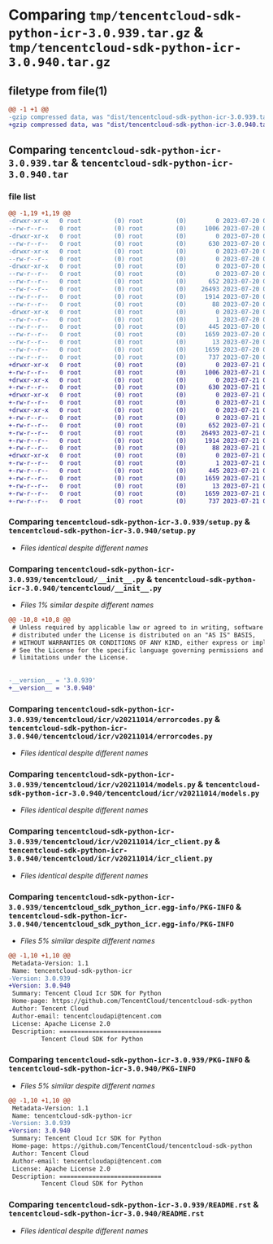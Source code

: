 # Comparing `tmp/tencentcloud-sdk-python-icr-3.0.939.tar.gz` & `tmp/tencentcloud-sdk-python-icr-3.0.940.tar.gz`

## filetype from file(1)

```diff
@@ -1 +1 @@
-gzip compressed data, was "dist/tencentcloud-sdk-python-icr-3.0.939.tar", last modified: Thu Jul 20 00:25:30 2023, max compression
+gzip compressed data, was "dist/tencentcloud-sdk-python-icr-3.0.940.tar", last modified: Fri Jul 21 00:32:34 2023, max compression
```

## Comparing `tencentcloud-sdk-python-icr-3.0.939.tar` & `tencentcloud-sdk-python-icr-3.0.940.tar`

### file list

```diff
@@ -1,19 +1,19 @@
-drwxr-xr-x   0 root         (0) root         (0)        0 2023-07-20 00:25:30.000000 tencentcloud-sdk-python-icr-3.0.939/
--rw-r--r--   0 root         (0) root         (0)     1006 2023-07-20 00:25:30.000000 tencentcloud-sdk-python-icr-3.0.939/setup.py
-drwxr-xr-x   0 root         (0) root         (0)        0 2023-07-20 00:25:30.000000 tencentcloud-sdk-python-icr-3.0.939/tencentcloud/
--rw-r--r--   0 root         (0) root         (0)      630 2023-07-20 00:25:30.000000 tencentcloud-sdk-python-icr-3.0.939/tencentcloud/__init__.py
-drwxr-xr-x   0 root         (0) root         (0)        0 2023-07-20 00:25:30.000000 tencentcloud-sdk-python-icr-3.0.939/tencentcloud/icr/
--rw-r--r--   0 root         (0) root         (0)        0 2023-07-20 00:25:30.000000 tencentcloud-sdk-python-icr-3.0.939/tencentcloud/icr/__init__.py
-drwxr-xr-x   0 root         (0) root         (0)        0 2023-07-20 00:25:30.000000 tencentcloud-sdk-python-icr-3.0.939/tencentcloud/icr/v20211014/
--rw-r--r--   0 root         (0) root         (0)        0 2023-07-20 00:25:30.000000 tencentcloud-sdk-python-icr-3.0.939/tencentcloud/icr/v20211014/__init__.py
--rw-r--r--   0 root         (0) root         (0)      652 2023-07-20 00:25:30.000000 tencentcloud-sdk-python-icr-3.0.939/tencentcloud/icr/v20211014/errorcodes.py
--rw-r--r--   0 root         (0) root         (0)    26493 2023-07-20 00:25:30.000000 tencentcloud-sdk-python-icr-3.0.939/tencentcloud/icr/v20211014/models.py
--rw-r--r--   0 root         (0) root         (0)     1914 2023-07-20 00:25:30.000000 tencentcloud-sdk-python-icr-3.0.939/tencentcloud/icr/v20211014/icr_client.py
--rw-r--r--   0 root         (0) root         (0)       88 2023-07-20 00:25:30.000000 tencentcloud-sdk-python-icr-3.0.939/setup.cfg
-drwxr-xr-x   0 root         (0) root         (0)        0 2023-07-20 00:25:30.000000 tencentcloud-sdk-python-icr-3.0.939/tencentcloud_sdk_python_icr.egg-info/
--rw-r--r--   0 root         (0) root         (0)        1 2023-07-20 00:25:30.000000 tencentcloud-sdk-python-icr-3.0.939/tencentcloud_sdk_python_icr.egg-info/dependency_links.txt
--rw-r--r--   0 root         (0) root         (0)      445 2023-07-20 00:25:30.000000 tencentcloud-sdk-python-icr-3.0.939/tencentcloud_sdk_python_icr.egg-info/SOURCES.txt
--rw-r--r--   0 root         (0) root         (0)     1659 2023-07-20 00:25:30.000000 tencentcloud-sdk-python-icr-3.0.939/tencentcloud_sdk_python_icr.egg-info/PKG-INFO
--rw-r--r--   0 root         (0) root         (0)       13 2023-07-20 00:25:30.000000 tencentcloud-sdk-python-icr-3.0.939/tencentcloud_sdk_python_icr.egg-info/top_level.txt
--rw-r--r--   0 root         (0) root         (0)     1659 2023-07-20 00:25:30.000000 tencentcloud-sdk-python-icr-3.0.939/PKG-INFO
--rw-r--r--   0 root         (0) root         (0)      737 2023-07-20 00:25:30.000000 tencentcloud-sdk-python-icr-3.0.939/README.rst
+drwxr-xr-x   0 root         (0) root         (0)        0 2023-07-21 00:32:34.000000 tencentcloud-sdk-python-icr-3.0.940/
+-rw-r--r--   0 root         (0) root         (0)     1006 2023-07-21 00:32:34.000000 tencentcloud-sdk-python-icr-3.0.940/setup.py
+drwxr-xr-x   0 root         (0) root         (0)        0 2023-07-21 00:32:34.000000 tencentcloud-sdk-python-icr-3.0.940/tencentcloud/
+-rw-r--r--   0 root         (0) root         (0)      630 2023-07-21 00:32:34.000000 tencentcloud-sdk-python-icr-3.0.940/tencentcloud/__init__.py
+drwxr-xr-x   0 root         (0) root         (0)        0 2023-07-21 00:32:34.000000 tencentcloud-sdk-python-icr-3.0.940/tencentcloud/icr/
+-rw-r--r--   0 root         (0) root         (0)        0 2023-07-21 00:32:34.000000 tencentcloud-sdk-python-icr-3.0.940/tencentcloud/icr/__init__.py
+drwxr-xr-x   0 root         (0) root         (0)        0 2023-07-21 00:32:34.000000 tencentcloud-sdk-python-icr-3.0.940/tencentcloud/icr/v20211014/
+-rw-r--r--   0 root         (0) root         (0)        0 2023-07-21 00:32:34.000000 tencentcloud-sdk-python-icr-3.0.940/tencentcloud/icr/v20211014/__init__.py
+-rw-r--r--   0 root         (0) root         (0)      652 2023-07-21 00:32:34.000000 tencentcloud-sdk-python-icr-3.0.940/tencentcloud/icr/v20211014/errorcodes.py
+-rw-r--r--   0 root         (0) root         (0)    26493 2023-07-21 00:32:34.000000 tencentcloud-sdk-python-icr-3.0.940/tencentcloud/icr/v20211014/models.py
+-rw-r--r--   0 root         (0) root         (0)     1914 2023-07-21 00:32:34.000000 tencentcloud-sdk-python-icr-3.0.940/tencentcloud/icr/v20211014/icr_client.py
+-rw-r--r--   0 root         (0) root         (0)       88 2023-07-21 00:32:34.000000 tencentcloud-sdk-python-icr-3.0.940/setup.cfg
+drwxr-xr-x   0 root         (0) root         (0)        0 2023-07-21 00:32:34.000000 tencentcloud-sdk-python-icr-3.0.940/tencentcloud_sdk_python_icr.egg-info/
+-rw-r--r--   0 root         (0) root         (0)        1 2023-07-21 00:32:34.000000 tencentcloud-sdk-python-icr-3.0.940/tencentcloud_sdk_python_icr.egg-info/dependency_links.txt
+-rw-r--r--   0 root         (0) root         (0)      445 2023-07-21 00:32:34.000000 tencentcloud-sdk-python-icr-3.0.940/tencentcloud_sdk_python_icr.egg-info/SOURCES.txt
+-rw-r--r--   0 root         (0) root         (0)     1659 2023-07-21 00:32:34.000000 tencentcloud-sdk-python-icr-3.0.940/tencentcloud_sdk_python_icr.egg-info/PKG-INFO
+-rw-r--r--   0 root         (0) root         (0)       13 2023-07-21 00:32:34.000000 tencentcloud-sdk-python-icr-3.0.940/tencentcloud_sdk_python_icr.egg-info/top_level.txt
+-rw-r--r--   0 root         (0) root         (0)     1659 2023-07-21 00:32:34.000000 tencentcloud-sdk-python-icr-3.0.940/PKG-INFO
+-rw-r--r--   0 root         (0) root         (0)      737 2023-07-21 00:32:34.000000 tencentcloud-sdk-python-icr-3.0.940/README.rst
```

### Comparing `tencentcloud-sdk-python-icr-3.0.939/setup.py` & `tencentcloud-sdk-python-icr-3.0.940/setup.py`

 * *Files identical despite different names*

### Comparing `tencentcloud-sdk-python-icr-3.0.939/tencentcloud/__init__.py` & `tencentcloud-sdk-python-icr-3.0.940/tencentcloud/__init__.py`

 * *Files 1% similar despite different names*

```diff
@@ -10,8 +10,8 @@
 # Unless required by applicable law or agreed to in writing, software
 # distributed under the License is distributed on an "AS IS" BASIS,
 # WITHOUT WARRANTIES OR CONDITIONS OF ANY KIND, either express or implied.
 # See the License for the specific language governing permissions and
 # limitations under the License.
 
 
-__version__ = '3.0.939'
+__version__ = '3.0.940'
```

### Comparing `tencentcloud-sdk-python-icr-3.0.939/tencentcloud/icr/v20211014/errorcodes.py` & `tencentcloud-sdk-python-icr-3.0.940/tencentcloud/icr/v20211014/errorcodes.py`

 * *Files identical despite different names*

### Comparing `tencentcloud-sdk-python-icr-3.0.939/tencentcloud/icr/v20211014/models.py` & `tencentcloud-sdk-python-icr-3.0.940/tencentcloud/icr/v20211014/models.py`

 * *Files identical despite different names*

### Comparing `tencentcloud-sdk-python-icr-3.0.939/tencentcloud/icr/v20211014/icr_client.py` & `tencentcloud-sdk-python-icr-3.0.940/tencentcloud/icr/v20211014/icr_client.py`

 * *Files identical despite different names*

### Comparing `tencentcloud-sdk-python-icr-3.0.939/tencentcloud_sdk_python_icr.egg-info/PKG-INFO` & `tencentcloud-sdk-python-icr-3.0.940/tencentcloud_sdk_python_icr.egg-info/PKG-INFO`

 * *Files 5% similar despite different names*

```diff
@@ -1,10 +1,10 @@
 Metadata-Version: 1.1
 Name: tencentcloud-sdk-python-icr
-Version: 3.0.939
+Version: 3.0.940
 Summary: Tencent Cloud Icr SDK for Python
 Home-page: https://github.com/TencentCloud/tencentcloud-sdk-python
 Author: Tencent Cloud
 Author-email: tencentcloudapi@tencent.com
 License: Apache License 2.0
 Description: ============================
         Tencent Cloud SDK for Python
```

### Comparing `tencentcloud-sdk-python-icr-3.0.939/PKG-INFO` & `tencentcloud-sdk-python-icr-3.0.940/PKG-INFO`

 * *Files 5% similar despite different names*

```diff
@@ -1,10 +1,10 @@
 Metadata-Version: 1.1
 Name: tencentcloud-sdk-python-icr
-Version: 3.0.939
+Version: 3.0.940
 Summary: Tencent Cloud Icr SDK for Python
 Home-page: https://github.com/TencentCloud/tencentcloud-sdk-python
 Author: Tencent Cloud
 Author-email: tencentcloudapi@tencent.com
 License: Apache License 2.0
 Description: ============================
         Tencent Cloud SDK for Python
```

### Comparing `tencentcloud-sdk-python-icr-3.0.939/README.rst` & `tencentcloud-sdk-python-icr-3.0.940/README.rst`

 * *Files identical despite different names*

